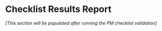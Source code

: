 # Checklist Results Report

*[This section will be populated after running the PM checklist validation]*